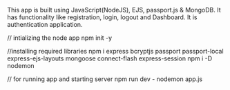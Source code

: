 This app is built using JavaScript(NodeJS), EJS, passport.js & MongoDB.
It has functionality like registration, login, logout and Dashboard.
It is authentication application.


// intializing the node app 
npm init -y


//installing required libraries
npm i express bcryptjs passport passport-local express-ejs-layouts mongoose connect-flash express-session
npm i -D nodemon

// for running app and starting server
npm run dev - nodemon app.js